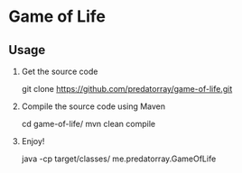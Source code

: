# Game of Life

## Usage

1. Get the source code

    git clone https://github.com/predatorray/game-of-life.git

2. Compile the source code using Maven

    cd game-of-life/
    mvn clean compile

3. Enjoy!

    java -cp target/classes/ me.predatorray.GameOfLife

